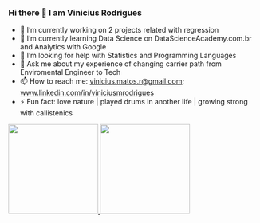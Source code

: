 ### Hi there 👋 I am Vinicius Rodrigues

- 🔭 I’m currently working on 2 projects related with regression
- 🌱 I’m currently learning Data Science on DataScienceAcademy.com.br and Analytics with Google
- 🤔 I’m looking for help with Statistics and Programming Languages
- 💬 Ask me about my experience of changing carrier path from Enviromental Engineer to Tech
- 📫 How to reach me: vinicius.matos.r@gmail.com; www.linkedin.com/in/viniciusmrodrigues
- ⚡ Fun fact: love nature | played drums in another life | growing strong with callistenics

<div>
  <a href="www.linkedin.com/in/viniciusmrodrigues">
  <img height="180em" src="https://github-readme-stats.vercel.app/api?username=ViniciusMRod&show_icons=true&theme=gotham&include_all_commits=true&count_private=true"/>
  <img height="180em" src="https://github-readme-stats.vercel.app/api/top-langs/?username=ViniciusMRod&layout=compact&langs_count=16&theme=dark"/>
</div>
